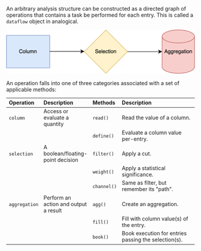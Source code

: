An arbitrary analysis structure can be constructed as a directed graph of operations that contains a task be performed for each entry. This is called a `dataflow` object in analogical.

![dataflow](../assets/dataflow.png)

An operation falls into one of three categories associated with a set of applicable methods:

<style>
table th:first-of-type {
    width: 15%;
}
table th:nth-of-type(2) {
    width: 20%;
}
table th:nth-of-type(3) {
    width: 15%;
}
table th:nth-of-type(4) {
    width: 40%;
}
</style>

| Operation | Description | Methods | Description |
| :------------ | :------------------------------------ | :------------ | :------------------------------------ |
| `column` | Access or evaluate a quantity | `read()` | Read the value of a column. |
| | | `define()` | Evaluate a column value per-entry. |
| `selection` | A boolean/floating-point decision | `filter()` | Apply a cut. | 
| | | `weight()` | Apply a statistical significance. |
| | | `channel()` | Same as filter, but remember its "path". |
| `aggregation` | Perform an action and output a result | `agg()` | Create an aggregation. |
| | | `fill()` | Fill with column value(s) of the entry. |
| | | `book()` | Book execution for entries passing the selection(s). |
